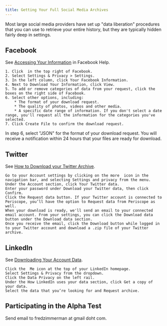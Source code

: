 ```yaml
---
title: Getting Your Full Social Media Archives
---
```


Most large social media providers have set up "data liberation" procedures that you can use to retrieve your entire history, but they are typically hidden fairly deep in settings.

## Facebook 

See [Accessing Your Information](https://www.facebook.com/help/1701730696756992) in Facebook Help.
```
1. Click  in the top right of Facebook.
2. Select Settings & Privacy > Settings.
3. In the left column, click Your Facebook Information.
4. Next to Download Your Information, click View.
5. To add or remove categories of data from your request, click the boxes on the right side of Facebook.
6. Select other options, including:
    * The format of your download request.
    * The quality of photos, videos and other media.
    * A specific date range of information. If you don't select a date range, you'll request all the information for the categories you've selected.
7. Click Create File to confirm the download request.
```
In step 6, select "JSON" for the format of your download request.   You will receive a notification within 24 hours that your files are ready for download.

## Twitter

See [How to Download your Twitter Archive](https://help.twitter.com/en/managing-your-account/how-to-download-your-twitter-archive).

```
Go to your Account settings by clicking on the more  icon in the navigation bar, and selecting Settings and privacy from the menu.
Under the Account section, click Your Twitter data.
Enter your password under Download your Twitter data, then click Confirm.
Click the Request data button. If your Twitter account is connected to Periscope, you’ll have the option to Request data from Periscope as well.
When your download is ready, we'll send an email to your connected email account. From your settings, you can click the Download data button under the Download data section.
Once you receive the email, click the Download button while logged in to your Twitter account and download a .zip file of your Twitter archive. 

```
## LinkedIn

See [Downloading Your Account Data](https://www.linkedin.com/help/linkedin/answer/50191/downloading-your-account-data?lang=en). 

```
Click the  Me icon at the top of your LinkedIn homepage.
Select Settings & Privacy from the dropdown.
Click the Data Privacy on the left rail.
Under the How LinkedIn uses your data section, click Get a copy of your data.
Select the data that you’re looking for and Request archive.
```

## Participating in the Alpha Test

Send email to fredzimmerman at gmail doht com.